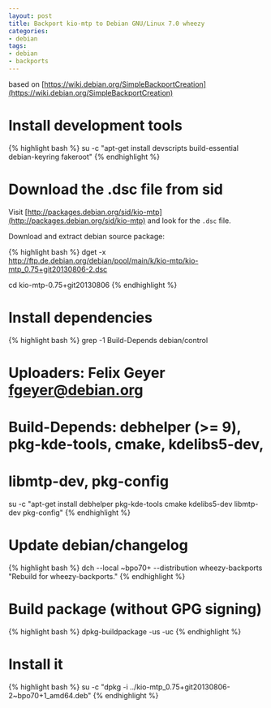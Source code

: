 ```yaml
---
layout: post
title: Backport kio-mtp to Debian GNU/Linux 7.0 wheezy
categories:
- debian
tags:
- debian
- backports
---
```


based on [https://wiki.debian.org/SimpleBackportCreation](https://wiki.debian.org/SimpleBackportCreation)

# Install development tools

{% highlight bash %}
su -c "apt-get install devscripts build-essential debian-keyring fakeroot"
{% endhighlight %}

# Download the .dsc file from sid

Visit
[http://packages.debian.org/sid/kio-mtp](http://packages.debian.org/sid/kio-mtp)
and look for the `.dsc` file.

Download and extract debian source package:

{% highlight bash %}
dget -x http://ftp.de.debian.org/debian/pool/main/k/kio-mtp/kio-mtp_0.75+git20130806-2.dsc

cd kio-mtp-0.75+git20130806
{% endhighlight %}

# Install dependencies

{% highlight bash %}
grep -1 Build-Depends debian/control
# Uploaders: Felix Geyer <fgeyer@debian.org>
# Build-Depends: debhelper (>= 9), pkg-kde-tools, cmake, kdelibs5-dev,
# libmtp-dev, pkg-config

su -c "apt-get install debhelper pkg-kde-tools cmake kdelibs5-dev libmtp-dev pkg-config"
{% endhighlight %}

# Update debian/changelog

{% highlight bash %}
dch --local ~bpo70+ --distribution wheezy-backports "Rebuild for wheezy-backports."
{% endhighlight %}

# Build package (without GPG signing)

{% highlight bash %}
dpkg-buildpackage -us -uc
{% endhighlight %}

# Install it

{% highlight bash %}
su -c "dpkg -i ../kio-mtp_0.75+git20130806-2~bpo70+1_amd64.deb"
{% endhighlight %}

